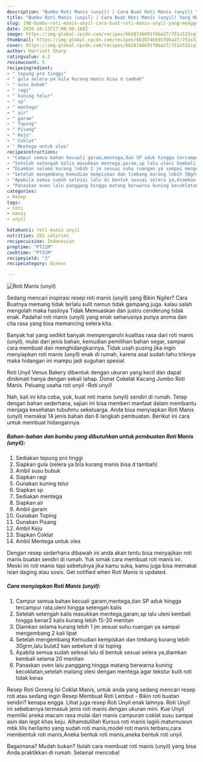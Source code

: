 ```yaml
---
description: "Bumbu Roti Manis (unyil) | Cara Buat Roti Manis (unyil) Yang Menggugah Selera"
title: "Bumbu Roti Manis (unyil) | Cara Buat Roti Manis (unyil) Yang Menggugah Selera"
slug: 198-bumbu-roti-manis-unyil-cara-buat-roti-manis-unyil-yang-menggugah-selera
date: 2020-10-13T17:08:56.188Z
image: https://img-global.cpcdn.com/recipes/6b28746691f0ba27/751x532cq70/roti-manis-unyil-foto-resep-utama.jpg
thumbnail: https://img-global.cpcdn.com/recipes/6b28746691f0ba27/751x532cq70/roti-manis-unyil-foto-resep-utama.jpg
cover: https://img-global.cpcdn.com/recipes/6b28746691f0ba27/751x532cq70/roti-manis-unyil-foto-resep-utama.jpg
author: Harriett Sharp
ratingvalue: 4.2
reviewcount: 5
recipeingredient:
- " tepung pro tinggi"
- " gula selera ya bila kurang manis bisa d tambah"
- " susu bubuk"
- " ragi"
- " kuning telur"
- " sp"
- " mentega"
- " air"
- " garam"
- " Toping"
- " Pisang"
- " Keju"
- " Coklat"
- " Mentega untuk oles"
recipeinstructions:
- "Campur semua bahan kecuali garam,mentega,dan SP aduk hingga tercampur rata,uleni hingga setengah kalis"
- "Setelah setengah kalis masukkan mentega,garam,sp lalu uleni kembali hingga benar2 kalis kurang lebih 15-20 menitan"
- "Diamkan selama kurang lebih 1 jm sesuai suhu ruangan ya sampai mengembang 2 kali lipat"
- "Setelah mengembang Kemudian kempiskan dan timbang kurang lebih 30grm,lalu bulat2 kan sebelum d isi toping"
- "Apabila semua sudah selesai lalu di bentuk sesuai selera ya,diamkan kembali selama 20 menitan"
- "Panaskan oven lalu panggang hingga matang berwarna kuning kecoklatan,setelah matang olesi dengan mentega agar tekstur kulit roti tidak keras"
categories:
- Resep
tags:
- roti
- manis
- unyil

katakunci: roti manis unyil 
nutrition: 262 calories
recipecuisine: Indonesian
preptime: "PT21M"
cooktime: "PT31M"
recipeyield: "3"
recipecategory: Dinner

---
```



![Roti Manis (unyil)](https://img-global.cpcdn.com/recipes/6b28746691f0ba27/751x532cq70/roti-manis-unyil-foto-resep-utama.jpg)

Sedang mencari inspirasi resep roti manis (unyil) yang Bikin Ngiler? Cara Buatnya memang tidak terlalu sulit namun tidak gampang juga. kalau salah mengolah maka hasilnya Tidak Memuaskan dan justru cenderung tidak enak. Padahal roti manis (unyil) yang enak seharusnya punya aroma dan cita rasa yang bisa memancing selera kita.

Banyak hal yang sedikit banyak mempengaruhi kualitas rasa dari roti manis (unyil), mulai dari jenis bahan, kemudian pemilihan bahan segar, sampai cara membuat dan menghidangkannya. Tidak usah pusing jika ingin menyiapkan roti manis (unyil) enak di rumah, karena asal sudah tahu triknya maka hidangan ini mampu jadi suguhan spesial.

Roti Unyil Venus Bakery dibentuk dengan ukuran yang kecil dan dapat dinikmati hanya dengan sekali lahap. Donat Cokelat Kacang Jumbo Roti Manis. Peluang usaha roti unyil -Roti unyil!


Nah, kali ini kita coba, yuk, buat roti manis (unyil) sendiri di rumah. Tetap dengan bahan sederhana, sajian ini bisa memberi manfaat dalam membantu menjaga kesehatan tubuhmu sekeluarga. Anda bisa menyiapkan Roti Manis (unyil) memakai 14 jenis bahan dan 6 langkah pembuatan. Berikut ini cara untuk membuat hidangannya.

<!--inarticleads1-->

##### Bahan-bahan dan bumbu yang dibutuhkan untuk pembuatan Roti Manis (unyil):

1. Sediakan  tepung pro tinggi
1. Siapkan  gula (selera ya bila kurang manis bisa d tambah)
1. Ambil  susu bubuk
1. Siapkan  ragi
1. Gunakan  kuning telur
1. Siapkan  sp
1. Sediakan  mentega
1. Siapkan  air
1. Ambil  garam
1. Gunakan  Toping
1. Gunakan  Pisang
1. Ambil  Keju
1. Siapkan  Coklat
1. Ambil  Mentega untuk oles


Dengan resep sederhana dibawah ini anda akan tentu bisa menyajikan roti manis buatan sendiri di rumah. Yuk simak cara membuat roti manis ini. Meski ini roti manis tapi sebetulnya jika kamu suka, kamu juga bisa memakai isian daging atau sosis. Get notified when Roti Manis is updated. 

<!--inarticleads2-->

##### Cara menyiapkan Roti Manis (unyil):

1. Campur semua bahan kecuali garam,mentega,dan SP aduk hingga tercampur rata,uleni hingga setengah kalis
1. Setelah setengah kalis masukkan mentega,garam,sp lalu uleni kembali hingga benar2 kalis kurang lebih 15-20 menitan
1. Diamkan selama kurang lebih 1 jm sesuai suhu ruangan ya sampai mengembang 2 kali lipat
1. Setelah mengembang Kemudian kempiskan dan timbang kurang lebih 30grm,lalu bulat2 kan sebelum d isi toping
1. Apabila semua sudah selesai lalu di bentuk sesuai selera ya,diamkan kembali selama 20 menitan
1. Panaskan oven lalu panggang hingga matang berwarna kuning kecoklatan,setelah matang olesi dengan mentega agar tekstur kulit roti tidak keras


Resep Roti Goreng Isi Coklat Manis, untuk anda yang sedang mencari resep roti atau sedang ingin Resep Membuat Roti Lembut - Bikin roti buatan sendiri? kenapa engga. Lihat juga resep Roti Unyil enak lainnya. Roti Unyil ini sebebarnya termasuk jenis roti manis dengan ukuran mini. Kue Unyil memiliki aneka macam rasa mulai dari manis campuran coklat susu sampai asin dan legit khas keju. Alhamdulillah Kursus roti manis lagiiii.maturnuwun mbk lilis herlianto yang sudah roti manis,model roti manis terbaru,cara membentuk roti manis,Aneka bentuk roti manis,aneka bentuk roti unyil. 

Bagaimana? Mudah bukan? Itulah cara membuat roti manis (unyil) yang bisa Anda praktikkan di rumah. Selamat mencoba!
